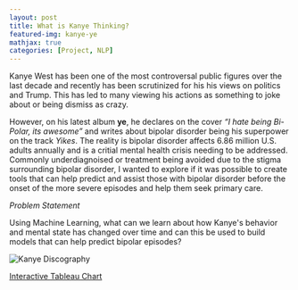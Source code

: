 ```yaml
---
layout: post
title: What is Kanye Thinking?
featured-img: kanye-ye
mathjax: true
categories: [Project, NLP]
---
```



Kanye West has been one of the most controversal public figures over the last decade and recently has been scrutinized for his his views on politics and Trump. This has led to many viewing his actions as something to joke about or being dismiss as crazy.

However, on his latest album __ye__, he declares on the cover _“I hate being Bi-Polar, its awesome”_ and writes about bipolar disorder being his superpower on the track _Yikes_. The reality is bipolar disorder affects 6.86 million U.S. adults annually and is a critial mental health crisis needing to be addressed. Commonly underdiagnoised or treatment being avoided due to the stigma surrounding bipolar disorder, I wanted to explore if it was possible to create tools that can help predict and assist those with bipolar disorder before the onset of the more severe episodes and help them seek primary care. 

_Problem Statement_

Using Machine Learning, what can we learn about how Kanye's behavior and mental state has changed over time and can this be used to build models that can help predict bipolar episodes?

![Kanye Discography](https://raw.githubusercontent.com/babyakja/babyakja.github.io/master/assets/img/posts/Kanye-Discography.png)            

[Interactive Tableau Chart](https://public.tableau.com/profile/james6137#!/vizhome/KanyeWestGraphs/Discography2?publish=yes)
